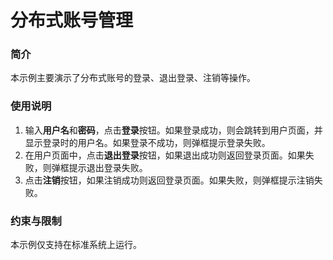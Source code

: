# 分布式账号管理

### 简介

本示例主要演示了分布式账号的登录、退出登录、注销等操作。

### 使用说明

1. 输入**用户名**和**密码**，点击**登录**按钮。如果登录成功，则会跳转到用户页面，并显示登录时的用户名。如果登录不成功，则弹框提示登录失败。
3. 在用户页面中，点击**退出登录**按钮，如果退出成功则返回登录页面。如果失败，则弹框提示退出登录失败。
4. 点击**注销**按钮，如果注销成功则返回登录页面。如果失败，则弹框提示注销失败。

### 约束与限制

本示例仅支持在标准系统上运行。